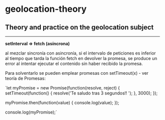 # geolocation-theory
## Theory and practice on the geolocation subject
- - - - - - -
**setInterval => fetch (asíncrona)**

al mezclar sincronía con asincronía, si el intervalo de peticiones es inferior al tiempo que tarda la función fetch en devolver la promesa, se produce un error al intentar ejecutar el contenido sin haber recibido la promesa.

Para solventarlo se pueden emplear promesas con setTimeout(x) - ver teoría de Promesas:

`let myPromise = new Promise(function(resolve, reject) {
  setTimeout(function() {
    resolve('Te saludo tras 3 segundos!! ');
  }, 3000);
});

myPromise.then(function(value) {
  console.log(value);
});

console.log(myPromise);`